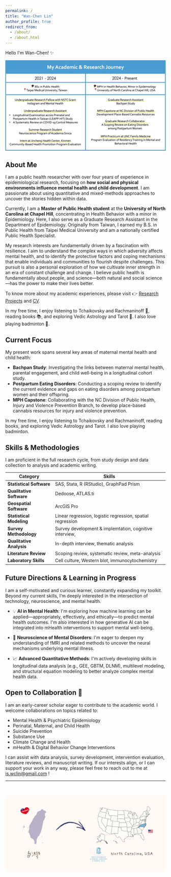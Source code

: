 ```yaml
---
permalink: /
title: "Wan-Chen Lin"
author_profile: true
redirect_from: 
  - /about/
  - /about.html
---
```


Hello I'm Wan-Chen! ✨

![academic journey](/images/lin-academic-journey.jpg)

## About Me

I am a public health researcher with over four years of experience in epidemiological research, focusing on **how social and physical environments influence mental health and child development**. I am passionate about using quantitative and mixed-methods approaches to uncover the stories hidden within data.

Currently, I am a **Master of Public Health student** at the **University of North Carolina at Chapel Hill**, concentrating in Health Behavior with a minor in Epidemiology. Here, I also serve as a Graduate Research Assistant in the Department of Epidemiology. Originally from Taiwan, I earned my B.S. in Public Health from Taipei Medical University and am a nationally certified Public Health Specialist.

My research interests are fundamentally driven by a fascination with resilience. I aim to understand the complex ways in which adversity affects mental health, and to identify the protective factors and coping mechanisms that enable individuals and communities to flourish despite challenges. This pursuit is also a personal exploration of how we cultivate inner strength in an era of constant challenge and change. I believe public health is fundamentally about people, and science—both natural and social science—has the power to make their lives better.

To know more about my academic experiences, please visit 👉 [Research Projects](https://wanclin.github.io/research-projects/) and [CV](https://wanclin.github.io/cv/).

In my free time, I enjoy listening to Tchaikovsky and Rachmaninoff 🎵, reading books 📚, and exploring Vedic Astrology and Tarot 🔮. I also love playing badminton 🏸.

## Current Focus

My present work spans several key areas of maternal mental health and child health:
* **Bachpan Study**: Investigating the links between maternal mental health, parental engagement, and child well-being in a longitudinal cohort study.
* **Postpartum Eating Disorders**: Conducting a scoping review to identify the current evidence and gaps on eating disorders among postpartum women and their offspring.
* **MPH Capstone**: Collaborating with the NC Division of Public Health, Injury and Violence Prevention Branch, to develop place-based cannabis resources for injury and violence prevention.

In my free time, I enjoy listening to Tchaikovsky and Rachmaninoff, reading books, and exploring Vedic Astrology and Tarot. I also love playing badminton.

## Skills & Methodologies

I am proficient in the full research cycle, from study design and data collection to analysis and academic writing.

| Category                 | Skills                                                     |
| ------------------------ | ---------------------------------------------------------- |
| **Statistical Software** | SAS, Stata, R (RStudio), GraphPad Prism                    |
| **Qualitative Software** | Dedoose, ATLAS.ti                                          |
| **Geospatial Software**  | ArcGIS Pro                                                 |
| **Statistical Modeling** | Linear regression, logistic regression, spatial regression |
| **Survey Methodology**   | Survey development & implemtation, cognitive interview,    |
| **Qualitative Analysis** | In-depth interview, thematic analysis                      |
| **Literature Review**    | Scoping review, systematic review, meta-analysis           |
| **Laboratory Skills**    | Cell culture, Western blot, immunocytochemistry            |

## Future Directions & Learning in Progress

I am a self-motivated and curious learner, constantly expanding my toolkit. Beyond my current skills, I’m deeply interested in the intersection of technology, neuroscience, and mental health.

* 💡 **AI in Mental Health**: I'm exploring how machine learning can be applied—appropriately, effectively, and ethically—to predict mental health outcomes. I'm also interested in how generative AI can be integrated into mHealth interventions to support mental well-being.

* 🧠 **Neuroscience of Mental Disorders**: I'm eager to deepen my understanding of fMRI and related methods to uncover the neural mechanisms underlying mental illness.

* 📈 **Advanced Quantitative Methods**: I'm actively developing skills in longitudinal data analysis (e.g., GEE, GBTM, DLNM), multilevel modeling, and structural equation modeling to better analyze complex mental health data.

## Open to Collaboration 🤝

I am an early-career scholar eager to contribute to the academic world. I welcome collaborations on topics related to:

* Mental Health & Psychiatric Epidemiology
* Perinatal, Maternal, and Child Health
* Suicide Prevention
* Substance Use
* Climate Change and Health
* mHealth & Digital Behavior Change Interventions

I can assist with data analysis, survey development, intervention evaluation, literature reviews, and manuscript writing. If our interests align, or I can support your work in any way, please feel free to reach out to me at [is.wclin@gmail.com](mailto:is.wclin@gmail.com) !

---
<br>

![tw to nc](/images/lin-taiwan-to-nc.jpg)
